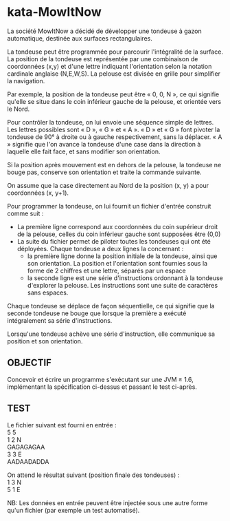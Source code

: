kata-MowItNow
=============

La société MowItNow a décidé de développer une tondeuse à gazon automatique, destinée aux surfaces rectangulaires.

La tondeuse peut être programmée pour parcourir l'intégralité de la surface.
La position de la tondeuse est représentée par une combinaison de coordonnées (x,y) et d'une lettre indiquant l'orientation selon la notation cardinale anglaise (N,E,W,S). La pelouse est divisée en grille pour simplifier la navigation. 

Par exemple, la position de la tondeuse peut être « 0, 0, N », ce qui signifie qu'elle se situe dans le coin inférieur gauche de la pelouse, et orientée vers le Nord.

Pour contrôler la tondeuse, on lui envoie une séquence simple de lettres. Les lettres possibles sont « D », « G » et « A ». « D » et « G » font pivoter la tondeuse de 90° à droite ou à gauche respectivement, sans la déplacer. « A » signifie que l'on avance la tondeuse d'une case dans la direction à laquelle elle fait face, et sans modifier son orientation.

Si la position après mouvement est en dehors de la pelouse, la tondeuse ne bouge pas, conserve son orientation et traite la commande suivante. 

On assume que la case directement au Nord de la position (x, y) a pour coordonnées (x, y+1).

Pour programmer la tondeuse, on lui fournit un fichier d'entrée construit comme suit :
* La première ligne correspond aux coordonnées du coin supérieur droit de la pelouse, celles du coin inférieur gauche sont supposées être (0,0)   
* La suite du fichier permet de piloter toutes les tondeuses qui ont été déployées. Chaque tondeuse a deux lignes la concernant :   
  * la première ligne donne la position initiale de la tondeuse, ainsi que son orientation. La position et l'orientation sont fournies sous la forme de 2 chiffres et une lettre, séparés par un espace   
  * la seconde ligne est une série d'instructions ordonnant à la tondeuse d'explorer la pelouse. Les instructions sont une suite de caractères sans espaces.

Chaque tondeuse se déplace de façon séquentielle, ce qui signifie que la seconde tondeuse ne bouge que lorsque la première a exécuté intégralement sa série d'instructions.

Lorsqu'une tondeuse achève une série d'instruction, elle communique sa position et son orientation.

OBJECTIF
--------
Concevoir et écrire un programme s'exécutant sur une JVM ≥ 1.6, implémentant la spécification ci-dessus et passant le test ci-après.

TEST
----
Le fichier suivant est fourni en entrée :    
5 5    
1 2 N   
GAGAGAGAA   
3 3 E   
AADAADADDA   

On attend le résultat suivant (position finale des tondeuses) :   
1 3 N   
5 1 E   

NB: Les données en entrée peuvent être injectée sous une autre forme qu'un fichier (par exemple un test automatisé).
